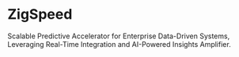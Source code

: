 # ZigSpeed
Scalable Predictive Accelerator for Enterprise Data-Driven Systems, Leveraging Real-Time Integration and AI-Powered Insights Amplifier.
